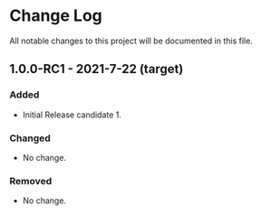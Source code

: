 # Change Log
All notable changes to this project will be documented in this file.

## 1.0.0-RC1 - 2021-7-22 (target)
### Added
- Initial Release candidate 1.

### Changed
- No change.

### Removed
- No change.
